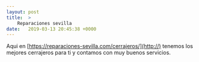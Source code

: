 ```yaml
---
layout: post
title:  >
    Reparaciones sevilla
date:   2019-03-13 20:45:38 +0000
---
```



Aqui en [https://reparaciones-sevilla.com/cerrajeros/](http://) tenemos los mejores cerrajeros para ti y contamos con muy buenos servicios.